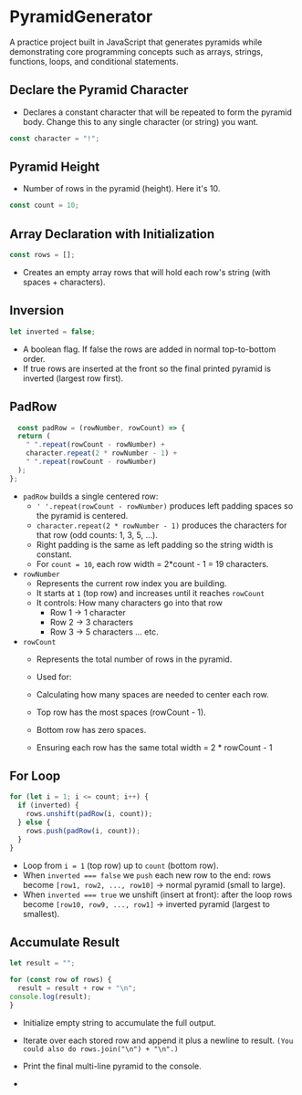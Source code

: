 # PyramidGenerator
A practice project built in JavaScript that generates pyramids while demonstrating core programming concepts such as arrays, strings, functions, loops, and conditional statements.

## Declare the Pyramid Character

- Declares a constant character that will be repeated to form the pyramid body. Change this to any single character (or string) you want.
```js
const character = "!";

```
## Pyramid Height
- Number of rows in the pyramid (height). Here it's 10.

```js
const count = 10;
```

## Array Declaration with Initialization
```js
const rows = [];
```
- Creates an empty array rows that will hold each row's string (with spaces + characters).
## Inversion
```js
let inverted = false;
```
- A boolean flag. If false the rows are added in normal top-to-bottom order.
- If true rows are inserted at the front so the final printed pyramid is inverted (largest row first).
## PadRow
```js
  const padRow = (rowNumber, rowCount) => {
  return (
    " ".repeat(rowCount - rowNumber) +
    character.repeat(2 * rowNumber - 1) +
    " ".repeat(rowCount - rowNumber)
  );
};
```
- `padRow` builds a single centered row:
    - `' '.repeat(rowCount - rowNumber)` produces left padding spaces so the pyramid is centered.
    - `character.repeat(2 * rowNumber - 1)` produces the characters for that row (odd counts: 1, 3, 5, ...).
    - Right padding is the same as left padding so the string width is constant.
    - For `count = 10`, each row width = 2*count - 1 = 19 characters.
- `rowNumber`
    - Represents the current row index you are building.
    - It starts at `1` (top row) and increases until it reaches `rowCount`
    - It controls: How many characters go into that row
        - Row 1 → 1 character
        - Row 2 → 3 characters
        - Row 3 → 5 characters … etc.
- `rowCount`
    - Represents the total number of rows in the pyramid.

    - Used for:

    - Calculating how many spaces are needed to center each row.

    - Top row has the most spaces (rowCount - 1).

    - Bottom row has zero spaces.

    - Ensuring each row has the same total width = 2 * rowCount - 1

## For Loop
```js
for (let i = 1; i <= count; i++) {
  if (inverted) {
    rows.unshift(padRow(i, count));
  } else {
    rows.push(padRow(i, count));
  }
}
```
- Loop from `i = 1` (top row) up to `count` (bottom row).
- When `inverted === false` we `push` each new row to the end: rows become `[row1, row2, ..., row10]` → normal pyramid (small to large).
- When `inverted === true` we unshift (insert at front): after the loop rows become `[row10, row9, ..., row1]` → inverted pyramid (largest to smallest).

## Accumulate Result
```js
let result = "";

for (const row of rows) {
  result = result + row + "\n";
console.log(result);
}
```
- Initialize empty string to accumulate the full output.
- Iterate over each stored row and append it plus a newline to result. `(You could also do rows.join("\n") + "\n".)`
- Print the final multi-line pyramid to the console.





- 
